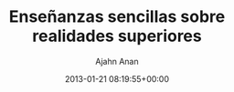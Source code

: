 ---
author: "Ajahn Anan"
title: "Enseñanzas sencillas sobre realidades superiores"
booktitle: "Enseñanzas sencillas sobre realidades superiores"
source: "http://www.watmarpjan.org/en/en-book-cds.html"
license: "Copyright © www.watmarpjan.org"
publisher: "magga traducciones"
date: 2013-01-21 08:19:55+00:00
pubyear: 2013 
weight: 0
draft: false
---